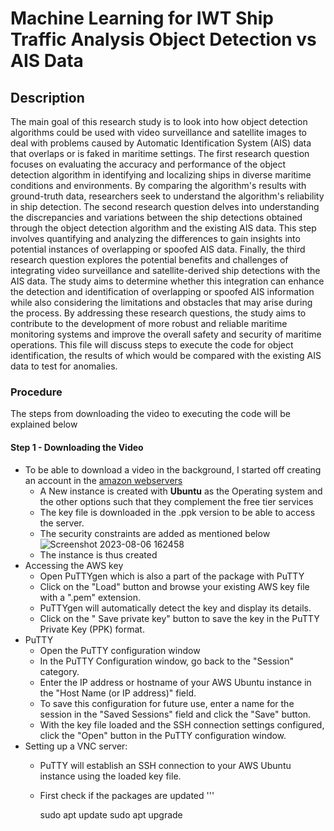# Machine Learning for IWT Ship Traffic Analysis Object Detection vs AIS Data
## Description
The main goal of this research study is to look into how object detection algorithms could be used with video surveillance and satellite images to deal with problems caused by Automatic Identification System (AIS) data that overlaps or is faked in maritime settings. The first research question focuses on evaluating the accuracy and performance of the object detection algorithm in identifying and localizing ships in diverse maritime conditions and environments. By comparing the algorithm's results with ground-truth data, researchers seek to understand the algorithm's reliability in ship detection. The second research question delves into understanding the discrepancies and variations between the ship detections obtained through the object detection algorithm and the existing AIS data. This step involves quantifying and analyzing the differences to gain insights into potential instances of overlapping or spoofed AIS data. Finally, the third research question explores the potential benefits and challenges of integrating video surveillance and satellite-derived ship detections with the AIS data. The study aims to determine whether this integration can enhance the detection and identification of overlapping or spoofed AIS information while also considering the limitations and obstacles that may arise during the process. By addressing these research questions, the study aims to contribute to the development of more robust and reliable maritime monitoring systems and improve the overall safety and security of maritime operations.
This file will discuss steps to execute the code for object identification, the results of which would be compared with the existing AIS data to test for anomalies.

### Procedure
The steps from downloading the video to executing the code will be explained below
#### Step 1 - Downloading the Video
* To be able to download a video in the background, I started off creating an account in the [amazon webservers](https://aws.amazon.com/?nc2=h_lg)
    * A New instance is created with __Ubuntu__ as the Operating system and the other options such that they complement the free tier services
    * The key file is downloaded in the .ppk version to be able to access the server.
    * The security constraints are added as mentioned below ![Screenshot 2023-08-06 162458](https://github.com/SuryaaVadachennimalaiSelvaraj/-Machine-Learning-for-IWT-Ship-Traffic-Analysis-Object-Detection-vs.-AIS-Data-/assets/141555542/992c489a-ad3e-4d98-a4e5-f1dca0699a5c)
    * The instance is thus created 
* Accessing the AWS key
    * Open PuTTYgen which is also a part of the package with PuTTY
    * Click on the "Load" button and browse your existing AWS key file with a ".pem" extension.
    * PuTTYgen will automatically detect the key and display its details.
    * Click on the " Save private key" button to save the key in the PuTTY Private Key (PPK) format.
* PuTTY
    * Open the PuTTY configuration window
    * In the PuTTY Configuration window, go back to the "Session" category.
    * Enter the IP address or hostname of your AWS Ubuntu instance in the "Host Name (or IP address)" field.
    * To save this configuration for future use, enter a name for the session in the "Saved Sessions" field and click the 
    "Save" button.
    * With the key file loaded and the SSH connection settings configured, click the "Open" button in the PuTTY 
    configuration window.
* Setting up a VNC server:
    * PuTTY will establish an SSH connection to your AWS Ubuntu instance using the loaded key file.
    * First check if the packages are updated
        '''
      
        sudo apt update
        sudo apt upgrade
         ```
